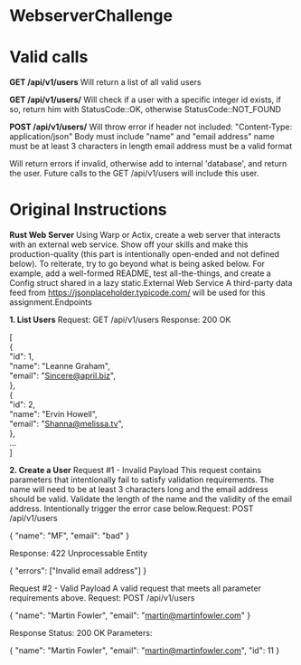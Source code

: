 # WebserverChallenge

# Valid calls
**GET /api/v1/users**
Will return a list of all valid users

**GET /api/v1/users/<id>**
Will check if a user with a specific integer id exists, if so, return him with StatusCode::OK, otherwise StatusCode::NOT_FOUND

**POST /api/v1/users/**
Will throw error if header not included: "Content-Type: application/json"
Body must include "name" and "email address"
name must be at least 3 characters in length
email address must be a valid format

Will return errors if invalid, otherwise add to internal 'database', and return the user. Future calls to the GET /api/v1/users will include this user.

# Original Instructions
**Rust Web Server**
Using Warp or Actix, create a web server that interacts with an external web service.  Show off your skills and make this production-quality (this part is intentionally open-ended and not defined below).  To reiterate, try to go beyond what is being asked below.  For example, add a well-formed README, test all-the-things, and create a Config struct shared in a lazy static.External Web Service
A third-party data feed from https://jsonplaceholder.typicode.com/ will be used for this assignment.Endpoints


**1. List Users**
Request: GET /api/v1/users
Response: 200 OK

[\
  {\
    "id": 1,\
    "name": "Leanne Graham",\
    "email": "Sincere@april.biz",\
  },\
  {\
    "id": 2,\
    "name": "Ervin Howell",\
    "email": "Shanna@melissa.tv",\
  },\
  ...\
]

**2. Create a User**
Request #1 - Invalid Payload
This request contains parameters that intentionally fail to satisfy validation requirements.
The name will need to be at least 3 characters long and the email address should be valid.
Validate the length of the name and the validity of the email address.
Intentionally trigger the error case below.Request: POST /api/v1/users

{ "name": "MF", "email": "bad" }

Response: 422 Unprocessable Entity

{ "errors": ["Invalid email address"] }

Request #2 - Valid Payload
A valid request that meets all parameter requirements above.
Request: POST /api/v1/users

{ "name": "Martin Fowler", "email": "martin@martinfowler.com" }

Response Status: 200 OK Parameters:

{ "name": "Martin Fowler", "email": "martin@martinfowler.com", "id": 11 }
